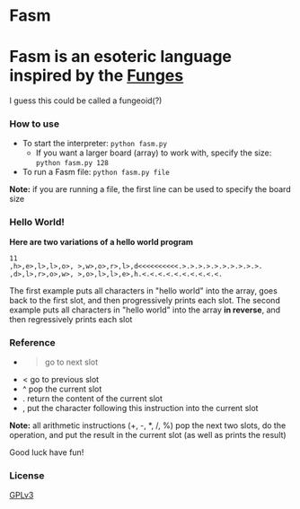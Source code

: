 Fasm
====
# Fasm is an esoteric language inspired by the [Funges](https://en.wikipedia.org/wiki/Funge#Funges)
I guess this could be called a fungeoid(?)

### How to use

* To start the interpreter: `python fasm.py`
  * If you want a larger board (array) to work with, specify the size: `python fasm.py 128`
* To run a Fasm file: `python fasm.py file`

**Note:** if you are running a file, the first line can be used to specify the board size

### Hello World!
**Here are two variations of a hello world program**
```
11
,h>,e>,l>,l>,o>, >,w>,o>,r>,l>,d<<<<<<<<<<.>.>.>.>.>.>.>.>.>.>.
,d>,l>,r>,o>,w>, >,o>,l>,l>,e>,h.<.<.<.<.<.<.<.<.<.<.
```
The first example puts all characters in "hello world" into the array, goes back to the first slot, and then progressively prints each slot.
The second example puts all characters in "hello world" into the array **in reverse**, and then regressively prints each slot

### Reference
* > go to next slot
* < go to previous slot
* ^ pop the current slot
* . return the content of the current slot
* , put the character following this instruction into the current slot

**Note:** all arithmetic instructions (+, -, *, /, %) pop the next two slots, do the operation, and put the result in the current slot (as well as prints the result)

Good luck have fun!

### License
[GPLv3](LICENSE)

